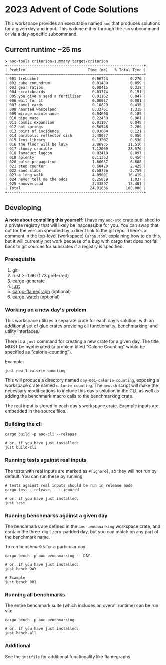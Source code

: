 # 2023 Advent of Code Solutions

This workspace provides an executable named `aoc` that produces solutions for a
given day and input. This is done either through the `run` subcommand or via a
day-specific subcommand.

## Current runtime ~25 ms

```
❯ aoc-tools criterion-summary target/criterion
+-------------------------------------------------------------+
| Problem                            Time (ms)   % Total Time |
+=============================================================+
| 001 trebuchet                        0.06723          0.270 |
| 002 cube conundrum                   0.01480          0.059 |
| 003 gear ratios                      0.08415          0.338 |
| 004 scratchcards                     0.03774          0.151 |
| 005 you give a seed a fertilizer     0.01162          0.047 |
| 006 wait for it                      0.00027          0.001 |
| 007 camel cards                      0.10829          0.435 |
| 008 haunted wasteland                0.32761          1.315 |
| 009 mirage maintenance               0.04608          0.185 |
| 010 pipe maze                        0.22459          0.901 |
| 011 cosmic expansion                 0.01197          0.048 |
| 012 hot springs                      0.56546          2.269 |
| 013 point of incidence               0.03004          0.121 |
| 014 parabolic reflector dish         2.48077          9.956 |
| 015 lens library                     0.13207          0.530 |
| 016 the floor will be lava           2.86935         11.516 |
| 017 clumsy crucible                  7.12009         28.576 |
| 018 lavaduct lagoon                  0.02418          0.097 |
| 019 aplenty                          0.11363          0.456 |
| 020 pulse propagation                1.66637          6.688 |
| 021 step counter                     0.60420          2.425 |
| 022 sand slabs                       0.68756          2.759 |
| 023 a long walk                      4.09091         16.419 |
| 024 never tell me the odds           0.25839          1.037 |
| 025 snowverload                      3.33897         13.401 |
| Total                               24.91636        100.000 |
+-------------------------------------------------------------+
```


## Developing

**A note about compiling this yourself:** I have my
[`aoc-std`](https://github.com/mattcl/aoc-std.git) crate published to a private
registry that will likely be inaccessible for you. You can swap that out for the
version specified by a direct link to the git repo. There's a comment in the
top-level (workspace) `Cargo.toml` explaining how to do this, but it will
currently not work because of a bug with cargo that does not fall back to git
sources for subcrates if a registry is specified.


### Prerequisite

1. git
2. rust >=1.66 (1.73 preferred)
3. [cargo-generate](https://crates.io/crates/cargo-generate)
4. [just](https://github.com/casey/just#packages)
5. [cargo-flamegraph](https://crates.io/crates/flamegraph) (optional)
5. [cargo-watch](https://crates.io/crates/cargo-watch) (optional)


### Working on a new day's problem

This workspace utilizes a separate crate for each day's solution, with an
additional set of glue crates providing cli functionality, benchmarking, and
utility interfaces.

There is a `just` command for creating a new crate for a given day. The title
MUST be hyphenated (a problem titled "Calorie Counting" would be specified as
"calorie-counting").

Example:

```
just new 1 calorie-counting
```

This will produce a directory named `day-001-calorie-counting`, exposing a
workspace crate named `calorie-counting`. The `new.sh` script will make the
necessary modifications to include this day's solution in the CLI, as well as
adding the benchmark macro calls to the benchmarking crate.

The real input is stored in each day's workspace crate. Example inputs are
embedded in the source files.


### Building the cli

```
cargo build -p aoc-cli --release

# or, if you have just installed:
just build-cli
```


### Running tests against real inputs

The tests with real inputs are marked as `#[ignore]`, so they will not run by
default. You can run these by running

```
# tests against real inputs should be run in release mode
cargo test --release -- --ignored

# or, if you have just installed:
just test
```


### Running benchmarks against a given day

The benchmarks are defined in the `aoc-benchmarking` workspace crate, and
contain the three-digit zero-padded day, but you can match on any part of the
benchmark name.

To run benchmarks for a particular day:

```
cargo bench -p aoc-benchmarking -- DAY

# or, if you have just installed:
just bench DAY

# Example
just bench 001
```


### Running all benchmarks

The entire benchmark suite (which includes an overall runtime) can be run via:

```
cargo bench -p aoc-benchmarking

# or, if you have just installed:
just bench-all
```

### Additional

See the `justfile` for additional functionality like flamegraphs.
